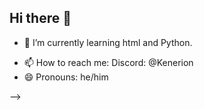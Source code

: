 ## Hi there 👋

<!--
**Kenerion0/Kenerion0** is a ✨ _special_ ✨ repository because its `README.md` (this file) appears on your GitHub profile.

Here are some ideas to get you started:
<-->
<!-- - 🔭 I’m currently working on ... -->
- 🌱 I’m currently learning html and Python.
<!-- - 👯 I’m looking to collaborate on ... -->
<!-- - 🤔 I’m looking for help with ... -->
<!-- - 💬 Ask me about ... -->
- 📫 How to reach me: Discord: @Kenerion
- 😄 Pronouns: he/him
<!-- - ⚡ Fun fact: ... -->
-->
